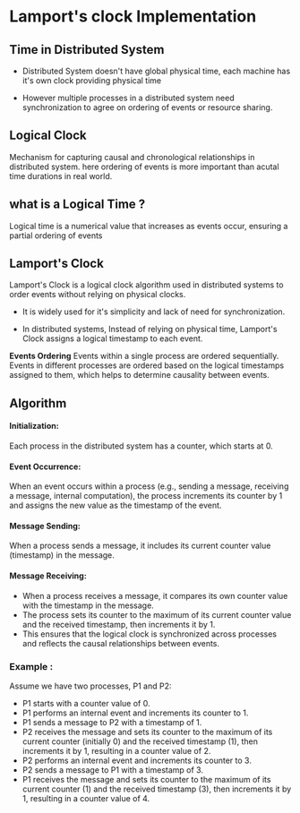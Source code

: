 # Lamport's clock Implementation

## Time in Distributed System
- Distributed System doesn't have global physical time, each machine has it's own clock providing physical time

- However multiple processes in a distributed system need synchronization to agree on ordering of events or resource sharing.

## Logical Clock
Mechanism for capturing causal and chronological relationships in distributed system. here ordering of events is more important than acutal time durations in real world.


## what is a Logical Time ?
Logical time is a numerical value that increases as events occur, ensuring a partial ordering of events

## Lamport's Clock

Lamport's Clock is a logical clock algorithm used in distributed systems to order events without relying on physical clocks. 

- It is widely used for it's simplicity and lack of need for synchronization.

- In distributed systems, Instead of relying on physical time, Lamport's Clock assigns a logical timestamp to each event.


**Events Ordering**
Events within a single process are ordered sequentially.
Events in different processes are ordered based on the logical timestamps assigned to them, which helps to determine causality between events.

## Algorithm

#### Initialization:

Each process in the distributed system has a counter, which starts at 0.

#### Event Occurrence:

When an event occurs within a process (e.g., sending a message, receiving a message, internal computation), the process increments its counter by 1 and assigns the new value as the timestamp of the event.

#### Message Sending:

When a process sends a message, it includes its current counter value (timestamp) in the message.

#### Message Receiving:

- When a process receives a message, it compares its own counter value with the timestamp in the message.
- The process sets its counter to the maximum of its current counter value and the received timestamp, then increments it by 1.
- This ensures that the logical clock is synchronized across processes and reflects the causal relationships between events.

### Example :

Assume we have two processes, P1 and P2:

- P1 starts with a counter value of 0.
- P1 performs an internal event and increments its counter to 1.
- P1 sends a message to P2 with a timestamp of 1.
- P2 receives the message and sets its counter to the maximum of its current counter (initially 0) and the received timestamp (1), then increments it by 1, resulting in a counter value of 2.
- P2 performs an internal event and increments its counter to 3.
- P2 sends a message to P1 with a timestamp of 3.
- P1 receives the message and sets its counter to the maximum of its current counter (1) and the received timestamp (3), then increments it by 1, resulting in a counter value of 4.
